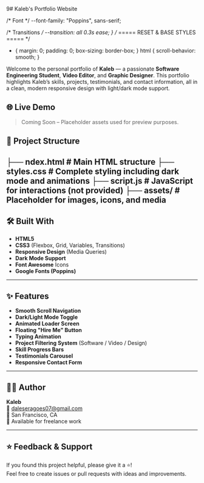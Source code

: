 9# Kaleb's Portfolio Website

/* Font */
  --font-family: "Poppins", sans-serif;

  /* Transitions */
  --transition: all 0.3s ease;
}
/* ===== RESET & BASE STYLES ===== */
* {
  margin: 0;
  padding: 0;
  box-sizing: border-box;
}
html {
  scroll-behavior: smooth;
}


Welcome to the personal portfolio of **Kaleb** — a passionate **Software Engineering Student**, **Video Editor**, and **Graphic Designer**. This portfolio highlights Kaleb’s skills, projects, testimonials, and contact information, all in a clean, modern responsive design with light/dark mode support.

## 🌐 Live Demo
> Coming Soon – Placeholder assets used for preview purposes.

## 📁 Project Structure

├── ndex.html # Main HTML structure
├── styles.css # Complete styling including dark mode and animations
├── script.js # JavaScript for interactions (not provided)
├── assets/ # Placeholder for images, icons, and media
---
## 🛠️ Built With

- **HTML5**
- **CSS3** (Flexbox, Grid, Variables, Transitions)
- **Responsive Design** (Media Queries)
- **Dark Mode Support**
- **Font Awesome** Icons
- **Google Fonts (Poppins)**

---

## ✨ Features

- **Smooth Scroll Navigation**
- **Dark/Light Mode Toggle**
- **Animated Loader Screen**
- **Floating "Hire Me" Button**
- **Typing Animation**
- **Project Filtering System** (Software / Video / Design)
- **Skill Progress Bars**
- **Testimonials Carousel**
- **Responsive Contact Form**

---

## 👨‍💻 Author

**Kaleb**  
📧 [daleseragoes07@gmail.com](mailto@gmail.com)  
📍 San Francisco, CA  
💼 Available for freelance work

---
## ⭐️ Feedback & Support
If you found this project helpful, please give it a ⭐️!  
Feel free to create issues or pull requests with ideas and improvements.
